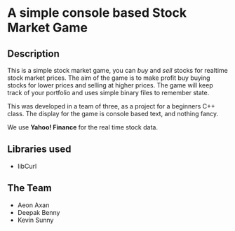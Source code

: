A simple console based Stock Market Game
==============

Description
--------------
This is a simple stock market game, you can *buy* and *sell* stocks for realtime stock market prices.
The aim of the game is to make profit buy buying stocks for lower prices and selling at higher prices.
The game will keep track of your portfolio and uses simple binary files to remember state.

This was developed in a team of three, as a project for a beginners C++ class. 
The display for the game is console based text, and nothing fancy. 

We use **Yahoo! Finance** for the real time stock data. 

Libraries used
--------------
- libCurl

The Team
--------------
- Aeon Axan
- Deepak Benny
- Kevin Sunny